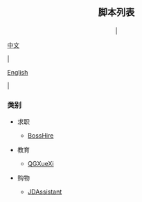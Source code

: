 ## <p align='center'>脚本列表</p>

<p align='center'> | <p font-weight='bold'><a href='https://github.com/stermso/AutoX'>中文</a></p> | <p><a href='https://github.com/stermso/AutoX/blob/main/Docs/README-EN.md'>English</a></p> | </p>

### 类别

* 求职

  * <a href='https://github.com/stermso/AutoX/blob/BossHire/boss.js'>BossHire</a>
* 教育

  * <a href='https://github.com/stermso/AutoX/blob/QGXueXi/xuexiQG.js'>QGXueXi</a>
* 购物

  * <a href='https://github.com/stermso/AutoX/blob/JDAssistant/JDAssistant.js'>JDAssistant</a>
